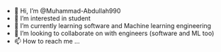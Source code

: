 - 👋 Hi, I’m @Muhammad-Abdullah990
- 👀 I’m interested in student
- 🌱 I’m currently learning software and Machine learning engineering
- 💞️ I’m looking to collaborate on with engineers (software and ML too)
- 📫 How to reach me ...

<!---
Muhammad-Abdullah990/Muhammad-Abdullah990 is a ✨ special ✨ repository because its `README.md` (this file) appears on your GitHub profile.
You can click the Preview link to take a look at your changes.
--->
